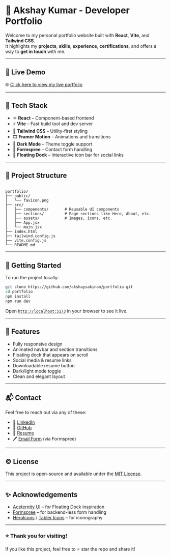 
# 🚀 Akshay Kumar - Developer Portfolio

Welcome to my personal portfolio website built with **React**, **Vite**, and **Tailwind CSS**.  
It highlights my **projects**, **skills**, **experience**, **certifications**, and offers a way to **get in touch** with me.

---

## 📌 Live Demo

🌐 [Click here to view my live portfolio](https://your-deployment-link.vercel.app)

---

## 🔧 Tech Stack

- ⚛️ **React** – Component-based frontend
- ⚡ **Vite** – Fast build tool and dev server
- 💨 **Tailwind CSS** – Utility-first styling
- 🎞️ **Framer Motion** – Animations and transitions
- 🌙 **Dark Mode** – Theme toggle support
- 📧 **Formspree** – Contact form handling
- 🎯 **Floating Dock** – Interactive icon bar for social links

---

## 📁 Project Structure

```

portfolio/
├── public/
│   └── favicon.png
├── src/
│   ├── components/       # Reusable UI components
│   ├── sections/         # Page sections like Hero, About, etc.
│   ├── assets/           # Images, icons, etc.
│   ├── App.jsx
│   └── main.jsx
├── index.html
├── tailwind.config.js
├── vite.config.js
└── README.md

````

---

## 🚀 Getting Started

To run the project locally:

```bash
git clone https://github.com/akshaysakinam/portfolio.git
cd portfolio
npm install
npm run dev
````

Open [`http://localhost:5173`](http://localhost:5173) in your browser to see it live.

---

## 📄 Features

* Fully responsive design
* Animated navbar and section transitions
* Floating dock that appears on scroll
* Social media & resume links
* Downloadable resume button
* Dark/light mode toggle
* Clean and elegant layout

---

## 📬 Contact

Feel free to reach out via any of these:

* 🔗 [LinkedIn](https://linkedin.com/in/akshay-sakinam-516502255)
* 🐙 [GitHub](https://github.com/akshaysakinam)
* 📨 [Resume](https://drive.google.com/file/d/1-bbXTk_JvFb52z5ONe0JHcJVhMSfNZHm/view)
* 🖊️ [Email Form](#contact) (via Formspree)

---

## ©️ License

This project is open-source and available under the [MIT License](LICENSE).

---

## ✨ Acknowledgements

* [Aceternity UI](https://ui.aceternity.com) – for Floating Dock inspiration
* [Formspree](https://formspree.io) – for backend-less form handling
* [HeroIcons](https://heroicons.com) / [Tabler Icons](https://tabler.io/icons) – for iconography

---

### ⭐ Thank you for visiting!

If you like this project, feel free to ⭐️ star the repo and share it!

```
